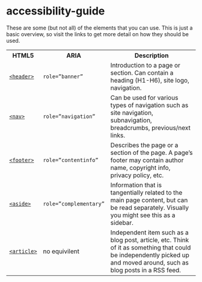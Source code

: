 accessibility-guide
===================

These are some (but not all) of the elements that you can use. This is just a basic overview, so visit the links to get more detail on how they should be used.

<table>
<tbody>
<tr>
<th>HTML5</th>
<th>ARIA</th>
<th>Description</th>
</tr>
<tr>
<td><a href="http://html5doctor.com/the-header-element/"><code>&lt;header&gt;</code></a></td>
<td><code>role=”banner”</code></td>
<td>Introduction to a page or section. Can contain a heading (H1-H6), site logo, navigation.</td>
</tr>
<tr>
<td><a href="http://html5doctor.com/nav-element/"><code>&lt;nav&gt;</code></a></td>
<td><code>role=”navigation”</code></td>
<td>Can be used for various types of navigation such as site navigation, subnavigation, breadcrumbs, previous/next links.</td>
</tr>
<tr>
<td><a href="http://html5doctor.com/the-footer-element-update/"><code>&lt;footer&gt;</code></a></td>
<td><code>role=”contentinfo”</code></td>
<td>Describes the page or a section of the page. A page’s footer may contain author name, copyright info, privacy policy, etc.</td>
</tr>
<tr>
<td><a href="http://html5doctor.com/aside-revisited/"><code>&lt;aside&gt;</code></a></td>
<td><code>role=”complementary”</code></td>
<td>Information that is tangentially related to the main page content, but can be read separately. Visually you might see this as a sidebar.</td>
</tr>
<tr>
<td><a href="http://html5doctor.com/the-article-element/"><code>&lt;article&gt;</code></a></td>
<td>no equivilent</td>
<td>Independent item such as a blog post, article, etc. Think of it as something that could be independently picked up and moved around, such as blog posts in a RSS feed.</td>
</tr>
</tbody>
</table>
